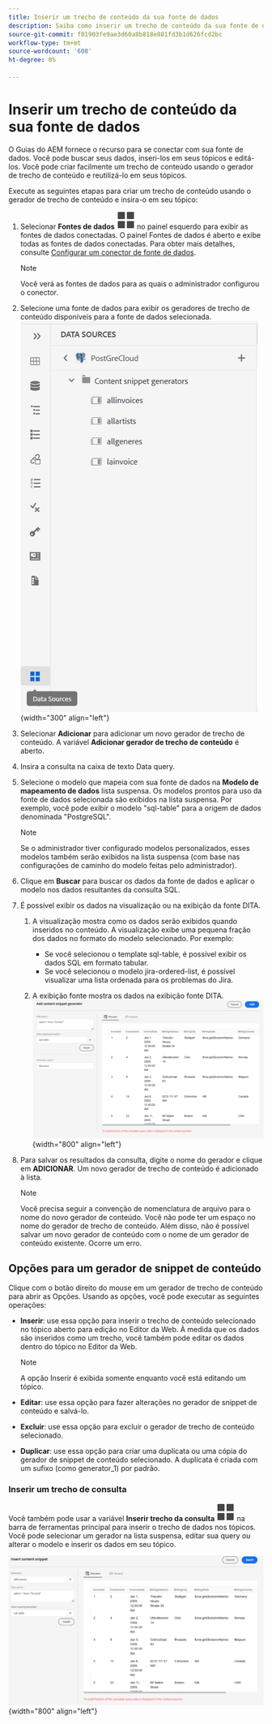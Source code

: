 ```yaml
---
title: Inserir um trecho de conteúdo da sua fonte de dados
description: Saiba como inserir um trecho de conteúdo da sua fonte de dados
source-git-commit: f01903fe9ae3d60a8b818e881fd3b1d626fcd2bc
workflow-type: tm+mt
source-wordcount: '608'
ht-degree: 0%

---
```



# Inserir um trecho de conteúdo da sua fonte de dados

O Guias do AEM fornece o recurso para se conectar com sua fonte de dados. Você pode buscar seus dados, inseri-los em seus tópicos e editá-los. Você pode criar facilmente um trecho de conteúdo usando o gerador de trecho de conteúdo e reutilizá-lo em seus tópicos.

Execute as seguintes etapas para criar um trecho de conteúdo usando o gerador de trecho de conteúdo e insira-o em seu tópico:

1. Selecionar **Fontes de dados** ![](images/data-source-icon.svg)   no painel esquerdo para exibir as fontes de dados conectadas. O painel Fontes de dados é aberto e exibe todas as fontes de dados conectadas. Para obter mais detalhes, consulte [Configurar um conector de fonte de dados](../cs-install-guide/conf-data-source-connector.md).
   >[!NOTE]
   >
   > Você verá as fontes de dados para as quais o administrador configurou o conector.

1. Selecione uma fonte de dados para exibir os geradores de trecho de conteúdo disponíveis para a fonte de dados selecionada.
   ![](images/code-snippet-generator.png){width="300" align="left"}
1. Selecionar **Adicionar** para adicionar um novo gerador de trecho de conteúdo. A variável **Adicionar gerador de trecho de conteúdo** é aberto.

1. Insira a consulta na caixa de texto Data query.
1. Selecione o modelo que mapeia com sua fonte de dados na **Modelo de mapeamento de dados** lista suspensa.
Os modelos prontos para uso da fonte de dados selecionada são exibidos na lista suspensa. Por exemplo, você pode exibir o modelo &quot;sql-table&quot; para a origem de dados denominada &quot;PostgreSQL&quot;.

   >[!NOTE]
   >  
   > Se o administrador tiver configurado modelos personalizados, esses modelos também serão exibidos na lista suspensa (com base nas configurações de caminho do modelo feitas pelo administrador).
1. Clique em **Buscar** para buscar os dados da fonte de dados e aplicar o modelo nos dados resultantes da consulta SQL.
1. É possível exibir os dados na visualização ou na exibição da fonte DITA.

   1. A visualização mostra como os dados serão exibidos quando inseridos no conteúdo. A visualização exibe uma pequena fração dos dados no formato do modelo selecionado.
Por exemplo:
      * Se você selecionou o template sql-table, é possível exibir os dados SQL em formato tabular.
      * Se você selecionou o modelo jira-ordered-list, é possível visualizar uma lista ordenada para os problemas do Jira.

   1. A exibição fonte mostra os dados na exibição fonte DITA.
      ![](images/add-content-snippet-generator.png){width="800" align="left"}
1. Para salvar os resultados da consulta, digite o nome do gerador e clique em **ADICIONAR**.   Um novo gerador de trecho de conteúdo é adicionado à lista.

   >[!NOTE]
   >
   > Você precisa seguir a convenção de nomenclatura de arquivo para o nome do novo gerador de conteúdo. Você não pode ter um espaço no nome do gerador de trecho de conteúdo. Além disso, não é possível salvar um novo gerador de conteúdo com o nome de um gerador de conteúdo existente. Ocorre um erro.

## Opções para um gerador de snippet de conteúdo

Clique com o botão direito do mouse em um gerador de trecho de conteúdo para abrir as Opções. Usando as opções, você pode executar as seguintes operações:
* **Inserir**: use essa opção para inserir o trecho de conteúdo selecionado no tópico aberto para edição no Editor da Web. À medida que os dados são inseridos como um trecho, você também pode editar os dados dentro do tópico no Editor da Web.

  >[!NOTE]
  > 
  > A opção Inserir é exibida somente enquanto você está editando um tópico.

* **Editar**: use essa opção para fazer alterações no gerador de snippet de conteúdo e salvá-lo.
* **Excluir**: use essa opção para excluir o gerador de trecho de conteúdo selecionado.
* **Duplicar**: use essa opção para criar uma duplicata ou uma cópia do gerador de snippet de conteúdo selecionado. A duplicata é criada com um sufixo (como generator_1) por padrão.

### Inserir um trecho de consulta

Você também pode usar a variável **Inserir trecho da consulta** ![](images/data-source-icon.svg)   na barra de ferramentas principal para inserir o trecho de dados nos tópicos.  Você pode selecionar um gerador na lista suspensa, editar sua query ou alterar o modelo e inserir os dados em seu tópico.

![](images/insert-content-snippet.png){width="800" align="left"}




